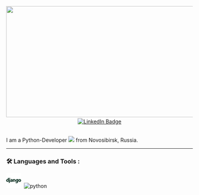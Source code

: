 <div align="center">
  <img src="https://media.giphy.com/media/dWesBcTLavkZuG35MI/giphy.gif" width="600" height="300"/>
</div>

<div id="badges" align="center">
  <a href="https://www.linkedin.com/in/igor-evsyukov-722059a0/">
    <img src="https://img.shields.io/badge/LinkedIn-blue?style=for-the-badge&logo=linkedin&logoColor=white" alt="LinkedIn Badge"/>
  </a>
</div>
<div align="center">
  <img src="https://komarev.com/ghpvc/?username=BornNSK&style=flat-square&color=blue" alt=""/>
</div>

I am a Python-Developer <img src="https://media.giphy.com/media/WUlplcMpOCEmTGBtBW/giphy.gif" width="30"> from Novosibirsk, Russia.

---

### :hammer_and_wrench: Languages and Tools :
<div>
  <img src="https://github.com/devicons/devicon/blob/master/icons/django/django-plain-wordmark.svg" title="django" alt="django" width="40" height="40"/>&nbsp;
    <img src="https://github.com/devicons/devicon/blob/master/icons/django/python-original-wordmark.svg" title="python" alt="python" width="40" height="40"/>&nbsp;

</div>
